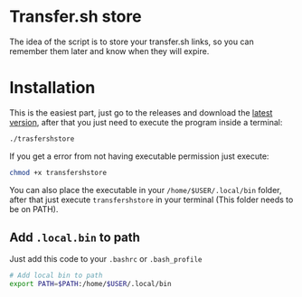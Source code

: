 # Transfer.sh store

The idea of the script is to store your transfer.sh links, so you can remember them later and know when they will expire.

# Installation

This is the easiest part, just go to the releases and download the [latest version](https://github.com/OLoKo64/transfer-sh-store/releases), after that you just need to execute the program inside a terminal:

```bash
./trasfershstore
```

If you get a error from not having executable permission just execute:

```bash
chmod +x transfershstore
```

You can also place the executable in your `/home/$USER/.local/bin` folder, after that just execute `transfershstore` in your terminal (This folder needs to be on PATH).


## Add `.local.bin` to path

Just add this code to your `.bashrc` or `.bash_profile`

```bash
# Add local bin to path
export PATH=$PATH:/home/$USER/.local/bin
```